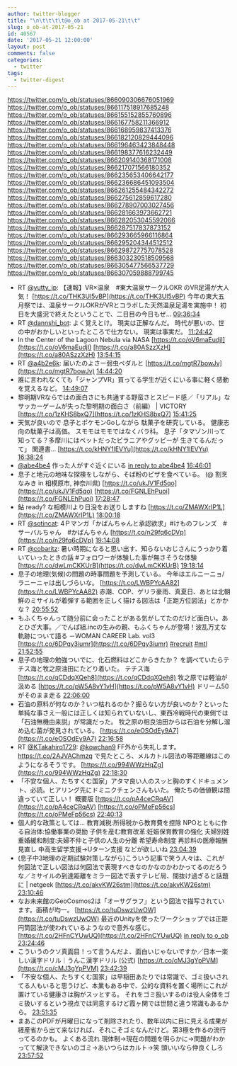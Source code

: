 ```yaml
---
author: twitter-blogger
title: "\n\t\t\t\t@o_ob at 2017-05-21\t\t"
slug: o_ob-at-2017-05-21
id: 40567
date: '2017-05-21 12:00:00'
layout: post
comments: false
categories:
  - twitter
tags:
  - twitter-digest
---
```


https://twitter.com/o_ob/statuses/866090306676051969 https://twitter.com/o_ob/statuses/866117518917685248 https://twitter.com/o_ob/statuses/866155152855760896 https://twitter.com/o_ob/statuses/866167758211366912 https://twitter.com/o_ob/statuses/866168959837413376 https://twitter.com/o_ob/statuses/866182120829444096 https://twitter.com/o_ob/statuses/866196463423848448 https://twitter.com/o_ob/statuses/866198377616232449 https://twitter.com/o_ob/statuses/866209140368171008 https://twitter.com/o_ob/statuses/866217071566180352 https://twitter.com/o_ob/statuses/866235653406642177 https://twitter.com/o_ob/statuses/866236686451093504 https://twitter.com/o_ob/statuses/866261255484342272 https://twitter.com/o_ob/statuses/866275612859617280 https://twitter.com/o_ob/statuses/866278907003027456 https://twitter.com/o_ob/statuses/866281663973662721 https://twitter.com/o_ob/statuses/866282053045592066 https://twitter.com/o_ob/statuses/866287517837873152 https://twitter.com/o_ob/statuses/866293665966116864 https://twitter.com/o_ob/statuses/866295204344512512 https://twitter.com/o_ob/statuses/866298727757078528 https://twitter.com/o_ob/statuses/866303230518509568 https://twitter.com/o_ob/statuses/866305477566537729 https://twitter.com/o_ob/statuses/866307059888799745  

*   RT [@yutty_jp](https://twitter.com/yutty_jp): 【速報】VR×温泉　#東大温泉サークルOKR のVR足湯が大人気！ [https://t.co/THK3Ul5vBP](https://t.co/THK3Ul5vBP) 今年の東大五月祭では、温泉サークルOKRがVRとコラボした天然温泉足湯を実施中！ 初日を大盛況で終えたということで、二日目の今日もぜ… [09:36:34](https://twitter.com/o_ob/statuses/866090306676051969)
*   RT [@dannshi_bot](https://twitter.com/dannshi_bot): よく覚えとけ。 現実は正解なんだ。 時代が悪いの、世の中がおかしいといったところで仕方ない。 現実は事実だ。 [11:24:42](https://twitter.com/o_ob/statuses/866117518917685248)
*   In the Center of the Lagoon Nebula via NASA [https://t.co/oV6maEudjI](https://t.co/oV6maEudjI) [https://t.co/a80ASzzXzH](https://t.co/a80ASzzXzH) [13:54:15](https://twitter.com/o_ob/statuses/866155152855760896)
*   RT [@a4b2e6k](https://twitter.com/a4b2e6k): 届いたのよさー弱虫ペダルと [https://t.co/mgtR7bowJv](https://t.co/mgtR7bowJv) [14:44:20](https://twitter.com/o_ob/statuses/866167758211366912)
*   誰に言われなくても「ジャンプVR」買ってる学生が近くにいる事に軽く感動を覚えるなど。 [14:49:07](https://twitter.com/o_ob/statuses/866168959837413376)
*   黎明期VRならではの面白さにも共通する野蛮さとスピード感／「リアル」なサッカーゲームが失った黎明期の面白さ（前編） | VICTORY [https://t.co/1zKHS8bxQ7](https://t.co/1zKHS8bxQ7) [15:41:25](https://twitter.com/o_ob/statuses/866182120829444096)
*   天気が良いので 息子とポケモンGoしながら 駄菓子を研究している。 健康志向の駄菓子は高価。 スモモはモモではなくバラ科。 息子「タマゾン川って知ってる？多摩川にはペットだったピラニアやグッピーが 生きてるんだって」 関連書… [https://t.co/kHNY1lEVYu](https://t.co/kHNY1lEVYu) [16:38:24](https://twitter.com/o_ob/statuses/866196463423848448)
*   [@abe4be4](https://twitter.com/abe4be4) 作った人がすぐ近くにいる [in reply to abe4be4](https://twitter.com/abe4be4/statuses/866198098061565952) [16:46:01](https://twitter.com/o_ob/statuses/866198377616232449)
*   息子と地元の地味な探検をしながら、そば粉のピザを食べている。 (@ 割烹 なみき in 相模原市, 神奈川県) [https://t.co/ukJV1Fd5qo](https://t.co/ukJV1Fd5qo) [https://t.co/FGNLEhPuoi](https://t.co/FGNLEhPuoi) [17:28:47](https://twitter.com/o_ob/statuses/866209140368171008)
*   鮎 ready? な相模川より日没をお送りしますね [https://t.co/ZMAWXrIP1L](https://t.co/ZMAWXrIP1L) [18:00:18](https://twitter.com/o_ob/statuses/866217071566180352)
*   RT [@sotincat](https://twitter.com/sotincat): 4Ｐマンガ「かばんちゃんと承認欲求」#けものフレンズ　#サーバルちゃん　#かばんちゃん [https://t.co/n29fq6cDVp](https://t.co/n29fq6cDVp) [19:14:08](https://twitter.com/o_ob/statuses/866235653406642177)
*   RT [@cobaritz](https://twitter.com/cobaritz): 暑い時期になると思い出す、知らないおじさんにうっかり着いていったときの話 #フォロワーが体験した事が無さそうな体験 [https://t.co/dwLmCKKUrB](https://t.co/dwLmCKKUrB) [19:18:14](https://twitter.com/o_ob/statuses/866236686451093504)
*   息子の地理(気候)の問題の時事問題を予測している。 今年はエルニーニョ/ラニーニャは出しづらいな。 [https://t.co/LWBPYcAA82](https://t.co/LWBPYcAA82) 赤潮、COP、ゲリラ豪雨、真夏日、あとは北朝鮮のミサイルが着弾する範囲を正しく描ける図法は「正距方位図法」とかかな？ [20:55:52](https://twitter.com/o_ob/statuses/866261255484342272)
*   もふくちゃんって随分前に会ったことがある気がしてたのだけど面白い。あとひざ大事。／でんぱ組.incの生みの親、もふくちゃんが登場！波乱万丈な軌跡について語る －WOMAN CAREER Lab. vol3 [https://t.co/6DPqy3iumr](https://t.co/6DPqy3iumr) [#recruit](https://twitter.com/search?q=%23recruit&src=hash) [#mtl](https://twitter.com/search?q=%23mtl&src=hash) [21:52:55](https://twitter.com/o_ob/statuses/866275612859617280)
*   息子の地理の勉強ついでに、化石燃料はどこからきたか？ を調べていたらテチス海と牧之原油田にたどり着いた。 テチス海 [https://t.co/qCDdqXQeh8](https://t.co/qCDdqXQeh8) 牧之原では軽油が汲める [https://t.co/pW5A8vY1vH](https://t.co/pW5A8vY1vH) ドリーム50がそのまま走る [22:06:00](https://twitter.com/o_ob/statuses/866278907003027456)
*   石油の原料が何なのか？いつ枯れるのか？掘らない方が良いのか？といった単純な事さえ一般には正しくは知られていないし、東西冷戦時代の東側では「石油無機由来説」が常識だった。 牧之原の相良油田からは石油を分解し溜め込む菌が発見されている。 [https://t.co/eOSOdEy9A7](https://t.co/eOSOdEy9A7) [22:16:58](https://twitter.com/o_ob/statuses/866281663973662721)
*   RT [@KTakahiro1729](https://twitter.com/KTakahiro1729): [@kowchan9](https://twitter.com/kowchan9) FF外から失礼します。https://t.co/2AJVAChmzq で見たところ、メルカトル図法の等距離線はこのようになるそうです。 [https://t.co/994WWzHqZg](https://t.co/994WWzHqZg) [22:18:30](https://twitter.com/o_ob/statuses/866282053045592066)
*   「不安な個人、たちすくむ国家」アタマ良い人のスッと胸のすくドキュメント、必読。ヒアリング先にドミニクチェンさんもいた。 俺たちの価値観は間違っていて正しい！ 概要版 [https://t.co/pA4ceCRqAV](https://t.co/pA4ceCRqAV) [https://t.co/oPMeFp56cs](https://t.co/oPMeFp56cs) [22:40:13](https://twitter.com/o_ob/statuses/866287517837873152)
*   個人的な政策としては… 教育減税:所得税から教育費を控除 NPOとともに作る自治体:協働事業の奨励 子供を産む教育改革:妊娠保育教育の強化 夫婦別姓重婚緩和制度:夫婦不仲と子供の人生の分離 希望寿命制度 再診料の医療報酬見直し 中高生留学支援→Uターン支援 などが欲しいね [23:04:39](https://twitter.com/o_ob/statuses/866293665966116864)
*   (息子中3地理の定期試験対策しながら)こういう記事で笑う人々は、これが何図法で正しい図法は何図法で表現すべきなのかなのかわかってるのだろうな／ミサイルの到達距離をミラー図法で表すテレビ局、間抜け過ぎると話題に | netgeek [https://t.co/akvKW26stm](https://t.co/akvKW26stm) [23:10:46](https://twitter.com/o_ob/statuses/866295204344512512)
*   なお未来館のGeoCosmos2は「オーサグラフ」という図法で描写されています。面積が均一。 [https://t.co/tuDswzUwOW](https://t.co/tuDswzUwOW) 最近のUnityを使ったワークショップでは正距円筒図法が使われているようなので意外な感じ。 [https://t.co/2HFnCYUwUQ](https://t.co/2HFnCYUwUQ) [in reply to o_ob](https://twitter.com/o_ob/statuses/866295204344512512) [23:24:46](https://twitter.com/o_ob/statuses/866298727757078528)
*   こういうのクソ真面目！って言うんだよ、面白いじゃないですか／日本一楽しい漢字ドリル｜うんこ漢字ドリル (公式) [https://t.co/cMJ3gYpPVM](https://t.co/cMJ3gYpPVM) [23:42:39](https://twitter.com/o_ob/statuses/866303230518509568)
*   「不安な個人、たちすくむ国家」は早稲田あたりでは常識で、ゴミ扱いされてる人もいると思うけど、本業もある中で、公的な資料を置く場所にこれが置けている健康さは胸がスッとする。 それをゴミ扱いするのは役人全体をゴミ扱いするという視点では同意するけど霞ヶ関では世間と違う常識もあるから。 [23:51:35](https://twitter.com/o_ob/statuses/866305477566537729)
*   まあこのPDFが月曜日になって削除されたり、数年以内に目に見える成果が経産省から出て来なければ、それこそゴミなんだけど。第3極を作るの流行ってるのかも。 よくある流れ 現体制→現在の問題を明らかに→問題がわかってて解決できないのゴミ→あいつらはカルト→笑 頭いいなら仲良くしろ [23:57:52](https://twitter.com/o_ob/statuses/866307059888799745)